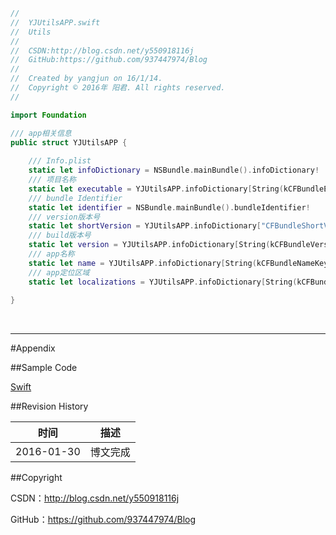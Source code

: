 ```swift
//
//  YJUtilsAPP.swift
//  Utils
//
//  CSDN:http://blog.csdn.net/y550918116j
//  GitHub:https://github.com/937447974/Blog
//
//  Created by yangjun on 16/1/14.
//  Copyright © 2016年 阳君. All rights reserved.
//

import Foundation

/// app相关信息
public struct YJUtilsAPP {
    
    /// Info.plist
    static let infoDictionary = NSBundle.mainBundle().infoDictionary!
    /// 项目名称
    static let executable = YJUtilsAPP.infoDictionary[String(kCFBundleExecutableKey)]
    /// bundle Identifier
    static let identifier = NSBundle.mainBundle().bundleIdentifier!
    /// version版本号
    static let shortVersion = YJUtilsAPP.infoDictionary["CFBundleShortVersionString"]
    /// build版本号
    static let version = YJUtilsAPP.infoDictionary[String(kCFBundleVersionKey)]
    /// app名称
    static let name = YJUtilsAPP.infoDictionary[String(kCFBundleNameKey)]
    /// app定位区域
    static let localizations = YJUtilsAPP.infoDictionary[String(kCFBundleLocalizationsKey)]
    
}
```

&#160;

----------

#Appendix

##Sample Code

[Swift](https://github.com/937447974/Swift)

##Revision History

| 时间 | 描述 |
| ---- | ---- |
| 2016-01-30 | 博文完成 |

##Copyright

CSDN：http://blog.csdn.net/y550918116j

GitHub：https://github.com/937447974/Blog